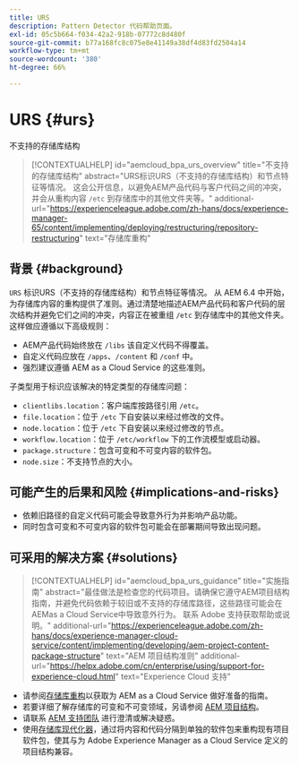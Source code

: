 ```yaml
---
title: URS
description: Pattern Detector 代码帮助页面。
exl-id: 05c5b664-f034-42a2-918b-07772c8d480f
source-git-commit: b77a168fc8c075e8e41149a38df4d83fd2504a14
workflow-type: tm+mt
source-wordcount: '380'
ht-degree: 66%

---
```


# URS {#urs}

不支持的存储库结构

>[!CONTEXTUALHELP]
>id="aemcloud_bpa_urs_overview"
>title="不支持的存储库结构"
>abstract="URS标识URS（不支持的存储库结构）和节点特征等情况。 这会公开信息，以避免AEM产品代码与客户代码之间的冲突，并会从重构内容 `/etc` 到存储库中的其他文件夹等。"
>additional-url="https://experienceleague.adobe.com/zh-hans/docs/experience-manager-65/content/implementing/deploying/restructuring/repository-restructuring" text="存储库重构"

## 背景 {#background}

`URS`  标识URS（不支持的存储库结构）和节点特征等情况。 从 AEM 6.4 中开始，为存储库内容的重构提供了准则。通过清楚地描述AEM产品代码和客户代码的层次结构并避免它们之间的冲突，内容正在被重组 `/etc` 到存储库中的其他文件夹。 这样做应遵循以下高级规则：

* AEM产品代码始终放在 `/libs` 该自定义代码不得覆盖。
* 自定义代码应放在 `/apps`、`/content` 和 `/conf` 中。
* 强烈建议遵循 AEM as a Cloud Service 的这些准则。

子类型用于标识应该解决的特定类型的存储库问题：

* `clientlibs.location`：客户端库按路径引用 `/etc`。
* `file.location`：位于 `/etc` 下自安装以来经过修改的文件。
* `node.location`：位于 `/etc` 下自安装以来经过修改的节点。
* `workflow.location`：位于 `/etc/workflow` 下的工作流模型或启动器。
* `package.structure`：包含可变和不可变内容的软件包。
* `node.size`：不支持节点的大小。

## 可能产生的后果和风险 {#implications-and-risks}

* 依赖旧路径的自定义代码可能会导致意外行为并影响产品功能。
* 同时包含可变和不可变内容的软件包可能会在部署期间导致出现问题。

## 可采用的解决方案 {#solutions}

>[!CONTEXTUALHELP]
>id="aemcloud_bpa_urs_guidance"
>title="实施指南"
>abstract="最佳做法是检查您的代码项目。请确保它遵守AEM项目结构指南，并避免代码依赖于较旧或不支持的存储库路径，这些路径可能会在AEMas a Cloud Service中导致意外行为。 联系 Adobe 支持获取帮助或说明。"
>additional-url="https://experienceleague.adobe.com/zh-hans/docs/experience-manager-cloud-service/content/implementing/developing/aem-project-content-package-structure" text="AEM 项目结构准则"
>additional-url="https://helpx.adobe.com/cn/enterprise/using/support-for-experience-cloud.html" text="Experience Cloud 支持"

* 请参阅[存储库重构](https://experienceleague.adobe.com/zh-hans/docs/experience-manager-65/content/implementing/deploying/restructuring/repository-restructuring)以获取为 AEM as a Cloud Service 做好准备的指南。
* 若要详细了解存储库的可变和不可变领域，另请参阅 [AEM 项目结构](https://experienceleague.adobe.com/zh-hans/docs/experience-manager-cloud-service/content/implementing/developing/aem-project-content-package-structure)。
* 请联系 [AEM 支持团队](https://helpx.adobe.com/cn/enterprise/using/support-for-experience-cloud.html) 进行澄清或解决疑惑。
* 使用[存储库现代化器](https://experienceleague.adobe.com/zh-hans/docs/experience-manager-cloud-service/content/migration-journey/refactoring-tools/repo-modernizer#refactoring-tools)，通过将内容和代码分隔到单独的软件包来重构现有项目软件包，使其与为 Adobe Experience Manager as a Cloud Service 定义的项目结构兼容。
